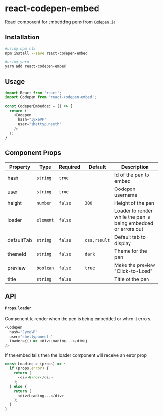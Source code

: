 # react-codepen-embed
React component for embedding pens from [`Codepen.io`](https://codepen.io)

## Installation

```bash
#using npm cli
npm install --save react-codepen-embed

#using yarn
yarn add react-codepen-embed
```

## Usage

```javascript
import React from 'react';
import Codepen from 'react-codepen-embed';

const CodepenEmbedded = () => {
  return (
    <Codepen
      hash="JyxeVP"
      user="shettypuneeth"
    />
  );
}
```

## Component Props

Property   | Type     | Required | Default     | Description                                                   |
-----------|----------|----------|-------------|---------------------------------------------------------------|
hash       | `string` | `true`   |             | Id of the pen to embed                                        |
user       | `string` | `true`   |             | Codepen username                                              |
height     | `number` | `false`  | `300`       | Height of the pen                                             | 
loader     | `element`| `false`  |             | Loader to render while the pen is being embedded or errors out| 
defaultTab | `string` | `false`  | `css,result`| Default tab to display                                        | 
themeId    | `string` | `false`  | `dark`      | Theme for the pen                                             |
preview    | `boolean`| `false`  | `true`      | Make the preview "Click-to-Load"                              |
title      | `string` | `false`  |             | Title of the pen                                              |


## API

#### `Props.loader`
Compenent to render when the pen is being embedded or when it errors.

```js
<Codepen
  hash="JyxeVP"
  user="shettypuneeth"
  loader={() => <div>Loading...</div>}
/>
```

If the embed fails then the loader component will receive an error prop

```js
const Loading = (props) => {
  if (props.error) {
    return (
      <div>Error</div>
    );
  } else {
    return (
      <div>Loading...</div>
    );
  }
}
```